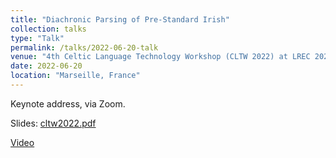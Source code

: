 ```yaml
---
title: "Diachronic Parsing of Pre-Standard Irish"
collection: talks
type: "Talk"
permalink: /talks/2022-06-20-talk
venue: "4th Celtic Language Technology Workshop (CLTW 2022) at LREC 2022"
date: 2022-06-20
location: "Marseille, France"
---
```


Keynote address, via Zoom.

Slides: [cltw2022.pdf](/files/cltw2022.pdf)

[Video](https://www.youtube.com/watch?v=DwgzYn9H3qQ)
